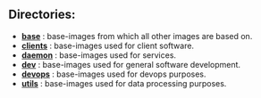 ## Directories:

 - **[base](base/)**       : base-images from which all other images are based on.
 - **[clients](clients/)** : base-images used for client software.
 - **[daemon](daemon/)**   : base-images used for services.
 - **[dev](dev/)**         : base-images used for general software development.
 - **[devops](devops/)**   : base-images used for devops purposes.
 - **[utils](utils/)**     : base-images used for data processing purposes.
 
